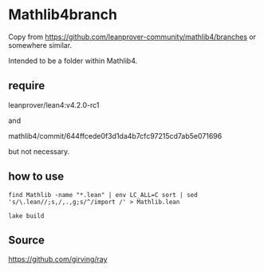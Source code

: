 # Mathlib4branch

Copy from https://github.com/leanprover-community/mathlib4/branches or somewhere similar.

Intended to be a folder within Mathlib​4.

## require

leanprover/lean4:v4.2.0-rc1

and

mathlib4/commit/644ffcede0f3d1da4b7cfc97215cd7ab5e071696

but not necessary.

## how to use

```shell
find Mathlib -name "*.lean" | env LC_ALL=C sort | sed 's/\.lean//;s,/,.,g;s/^/import /' > Mathlib.lean

lake build
```

## Source

https://github.com/girving/ray